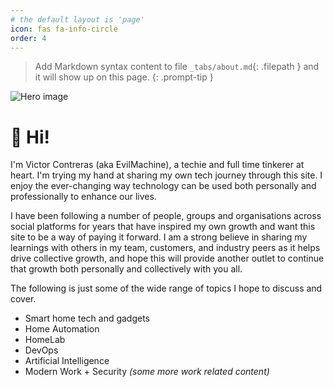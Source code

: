 ```yaml
---
# the default layout is 'page'
icon: fas fa-info-circle
order: 4
---
```


> Add Markdown syntax content to file `_tabs/about.md`{: .filepath } and it will show up on this page.
{: .prompt-tip }

![Hero image](/assets/headers/banner.png)

# 👋 Hi!

I'm Victor Contreras (aka EvilMachine), a techie and full time tinkerer at heart. I'm trying my hand at sharing my own tech journey through this site. I enjoy the ever-changing way technology can be used both personally and professionally to enhance our lives.

I have been following a number of people, groups and organisations across social platforms for years that have inspired my own growth and want this site to be a way of paying it forward. I am a strong believe in sharing my learnings with others in my team, customers, and industry peers as it helps drive collective growth, and hope this will provide another outlet to continue that growth both personally and collectively with you all.

The following is just some of the wide range of topics I hope to discuss and cover.

* Smart home tech and gadgets
* Home Automation
* HomeLab
* DevOps
* Artificial Intelligence
* Modern Work + Security <i>(some more work related content)</i>
